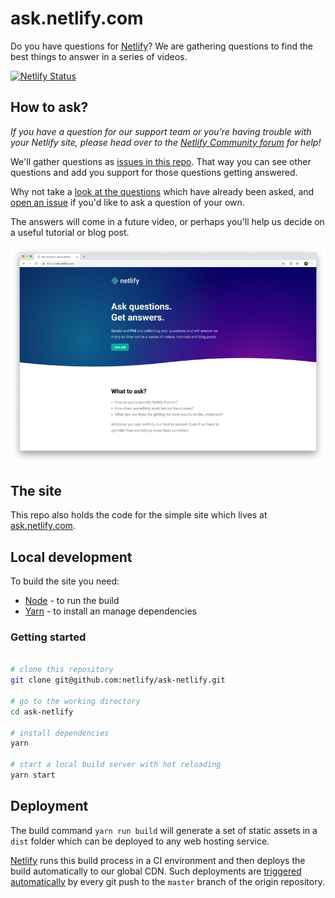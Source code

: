 # ask.netlify.com

Do you have questions for [Netlify](http://www.netlify.com)? We are gathering questions to find the best things to answer in a series of videos.

[![Netlify Status](https://api.netlify.com/api/v1/badges/39480369-35b1-4965-bc1b-483a8e0df7a3/deploy-status)](https://app.netlify.com/sites/ask/deploys)


## How to ask?

_If you have a question for our support team or you’re having trouble with your Netlify site, please head over to the [Netlify Community forum](https://community.netlify.com/) for help!_

We'll gather questions as [issues in this repo](https://github.com/netlify/ask-netlify/issues). That way you can see other questions and add you support for those questions getting answered.

Why not take a [look at the questions](https://github.com/netlify/ask-netlify/issues) which have already been asked, and [open an issue](https://github.com/netlify/ask-netlify/issues/new) if you'd like to ask a question of your own.

The answers will come in a future video, or perhaps you'll help us decide on a useful tutorial or blog post.


![ask.netlify.com](ask-screenshot.jpg)

## The site

This repo also holds the code for the simple site which lives at [ask.netlify.com](https://ask.netlify.com).


## Local development

To build the site you need:

- [Node](https://nodejs.org) - to run the build
- [Yarn](https://yarnpkg.com) - to install an manage dependencies


### Getting started

```bash

# clone this repository
git clone git@github.com:netlify/ask-netlify.git

# go to the working directory
cd ask-netlify

# install dependencies
yarn

# start a local build server with hot reloading
yarn start
```


## Deployment

The build command `yarn run build` will generate a set of static assets in a `dist` folder which can be deployed to any web hosting service.

[Netlify](http://www.netlify.com) runs this build process in a CI environment and then deploys the build automatically to our global CDN. Such deployments are [triggered automatically](https://www.netlify.com/docs/continuous-deployment/) by every git push to the `master` branch of the origin repository.





